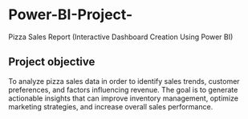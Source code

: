 # Power-BI-Project-
Pizza Sales Report (Interactive Dashboard Creation Using Power BI)
## Project objective 
To analyze pizza sales data in order to identify sales trends, customer preferences, and factors influencing revenue. The goal is to generate actionable insights that can improve inventory management, optimize marketing strategies, and increase overall sales performance.
